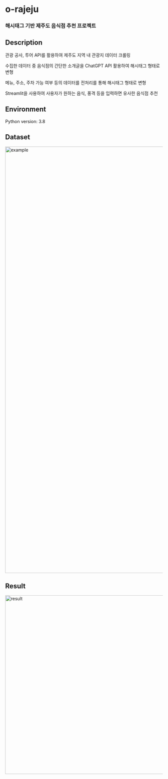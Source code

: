 # o-rajeju
### 해시태그 기반 제주도 음식점 추천 프로젝트


## Description
관광 공사, 투어 API를 활용하여 제주도 지역 내 관광지 데이터 크롤링

수집한 데이터 중 음식점의 간단한 소개글을 ChatGPT API 활용하여 해시태그 형태로 변형

메뉴, 주소, 주차 가능 여부 등의 데이터를 전처리를 통해 해시태그 형태로 변형

Streamlit을 사용하여 사용자가 원하는 음식, 풍격 등을 입력하면 유사한 음식점 추천


## Environment

  Python version: 3.8
  

## Dataset
<img width="1362" alt="example" src="https://github.com/tlsdbfk/o-rajeju/assets/68388156/5e0a5d3f-764d-4ffd-a503-15b80e43a301">


## Result
<img width="571" alt="result" src="https://github.com/tlsdbfk/o-rajeju/assets/68388156/a7240ec1-5ea2-4687-afdf-f302bf0e6cf9">
